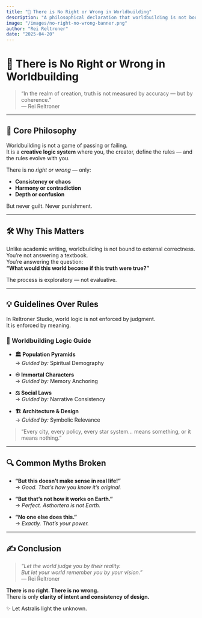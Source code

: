 ```yaml
---
title: "📜 There is No Right or Wrong in Worldbuilding"
description: "A philosophical declaration that worldbuilding is not bound by correctness, but by clarity of intent and internal coherence. In the universe of Reltroner Studio, creation is governed by meaning—not conformity."
image: "/images/no-right-no-wrong-banner.png"
author: "Rei Reltroner"
date: "2025-04-20"
---
```


# 📜 There is No Right or Wrong in Worldbuilding

> “In the realm of creation, truth is not measured by accuracy — but by coherence.”  
> — Rei Reltroner

---

## 🧠 Core Philosophy

Worldbuilding is not a game of passing or failing.  
It is a **creative logic system** where you, the creator, define the rules — and the rules evolve with you.

There is no *right or wrong* — only:
- **Consistency or chaos**
- **Harmony or contradiction**
- **Depth or confusion**

But never guilt. Never punishment.

---

## 🛠️ Why This Matters

Unlike academic writing, worldbuilding is not bound to external correctness.  
You’re not answering a textbook.  
You’re answering the question:  
**“What would this world become if this truth were true?”**

The process is exploratory — not evaluative.

---

## 💡 Guidelines Over Rules

In Reltroner Studio, world logic is not enforced by judgment.  
It is enforced by meaning.

### 🧭 Worldbuilding Logic Guide

- **🏛️ Population Pyramids**  
  → *Guided by:* Spiritual Demography

- **♾️ Immortal Characters**  
  → *Guided by:* Memory Anchoring

- **⚖️ Social Laws**  
  → *Guided by:* Narrative Consistency

- **🏗️ Architecture & Design**  
  → *Guided by:* Symbolic Relevance

> “Every city, every policy, every star system... means something, or it means nothing.”

---

## 🔍 Common Myths Broken

- **“But this doesn’t make sense in real life!”**  
  → *Good. That’s how you know it’s original.*

- **“But that’s not how it works on Earth.”**  
  → *Perfect. Asthortera is not Earth.*

- **“No one else does this.”**  
  → *Exactly. That’s your power.*

---

## ✍️ Conclusion

> _“Let the world judge you by their reality.  
> But let your world remember you by your vision.”_  
> — Rei Reltroner

**There is no right. There is no wrong.**  
There is only **clarity of intent and consistency of design.**

✨ Let Astralis light the unknown.
